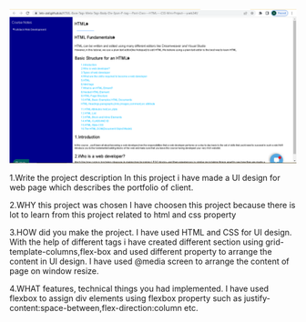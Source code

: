 ![](Capture.PNG)

1.Write the project description
In this project i have made a UI design for web page which describes the portfolio of client.



2.WHY this project was chosen
I have choosen this project because there is lot to learn from this project related to html and css property

3.HOW did you make the project.
I have used HTML and CSS for UI design. With the help of different tags i have created
different section using grid-template-columns,flex-box and used different property to arrange the content in UI design.
I have used @media screen to arrange the content of page on window resize.

4.WHAT features, technical things you had implemented.
I have used flexbox to assign div elements using flexbox property
such as justify-content:space-between,flex-direction:column etc.
